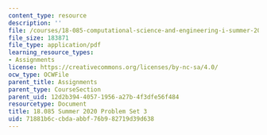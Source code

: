 ```yaml
---
content_type: resource
description: ''
file: /courses/18-085-computational-science-and-engineering-i-summer-2020/71881b6ccbdaabbf76b982719d39d638_MIT18_085Summer20_PS3.pdf
file_size: 183871
file_type: application/pdf
learning_resource_types:
- Assignments
license: https://creativecommons.org/licenses/by-nc-sa/4.0/
ocw_type: OCWFile
parent_title: Assignments
parent_type: CourseSection
parent_uid: 12d2b394-4057-1956-a27b-4f3dfe56f484
resourcetype: Document
title: 18.085 Summer 2020 Problem Set 3
uid: 71881b6c-cbda-abbf-76b9-82719d39d638
---
```

